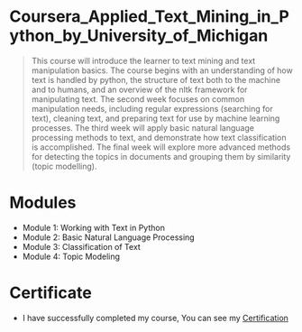 # Coursera_Applied_Text_Mining_in_Python_by_University_of_Michigan
>This course will introduce the learner to text mining and text manipulation basics. The course begins with an understanding of how text is handled by python, the structure of text both to the machine and to humans, and an overview of the nltk framework for manipulating text. The second week focuses on common manipulation needs, including regular expressions (searching for text), cleaning text, and preparing text for use by machine learning processes. The third week will apply basic natural language processing methods to text, and demonstrate how text classification is accomplished. The final week will explore more advanced methods for detecting the topics in documents and grouping them by similarity (topic modelling).

# Modules
- Module 1: Working with Text in Python
- Module 2: Basic Natural Language Processing
- Module 3: Classification of Text
- Module 4: Topic Modeling

# Certificate
- I have successfully completed my course, You can see my [Certification](https://coursera.org/share/90c54428bb2bcaa5305c819082fac4d8)
